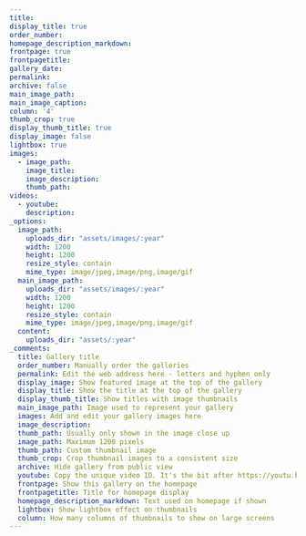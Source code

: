 ```yaml
---
title: 
display_title: true
order_number:
homepage_description_markdown:  
frontpage: true 
frontpagetitle: 
gallery_date:  
permalink:
archive: false 
main_image_path:
main_image_caption:
column: '4'
thumb_crop: true
display_thumb_title: true
display_image: false
lightbox: true
images:
  - image_path:
    image_title:
    image_description:
    thumb_path:
videos:
  - youtube: 
    description: 
_options:
  image_path:
    uploads_dir: "assets/images/:year"
    width: 1200
    height: 1200
    resize_style: contain
    mime_type: image/jpeg,image/png,image/gif
  main_image_path:
    uploads_dir: "assets/images/:year"
    width: 1200
    height: 1200
    resize_style: contain
    mime_type: image/jpeg,image/png,image/gif
  content:
    uploads_dir: "assets/:year"
_comments:
  title: Gallery title
  order_number: Manually order the galleries
  permalink: Edit the web address here - letters and hyphen only
  display_image: Show featured image at the top of the gallery
  display_title: Show the title at the top of the gallery
  display_thumb_title: Show titles with image thumbnails
  main_image_path: Image used to represent your gallery
  images: Add and edit your gallery images here
  image_description:
  thumb_path: Usually only shown in the image close up
  image_path: Maximum 1200 pixels 
  thumb_path: Custom thumbnail image
  thumb_crop: Crop thumbnail images to a consistent size
  archive: Hide gallery from public view
  youtube: Copy the unique video ID. It's the bit after https://youtu.be/ on the YouTube video Share link popup
  frontpage: Show this gallery on the homepage
  frontpagetitle: Title for homepage display
  homepage_description_markdown: Text used on homepage if shown
  lightbox: Show lightbox effect on thumbnails
  column: How many columns of thumbnails to show on large screens
---
```


